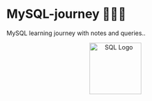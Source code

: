 # MySQL-journey 👩🏻‍💻
MySQL learning journey with notes and queries..
<p align="center">
  <img src="" width="120" alt="SQL Logo"/>
</p>
